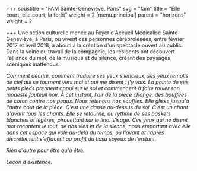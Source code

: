 +++
soustitre = "FAM Sainte-Geneviève, Paris"
svg = "fam"
title = "Elle court, elle court, la forêt"
weight = 2
[menu.principal]
parent = "horizons"
weight = 2

+++
Une action culturelle menée au Foyer d'Accueil Médicalisé Sainte-Geneviève, à Paris, où vivent des personnes cérébrolésées, entre février 2017 et avril 2018, a abouti à la création d'un spectacle ouvert au public. Dans la veine du travail de la compagnie, les résidents ont découvert l'alliance du mot, de la musique et du silence, créant des paysages scéniques inattendus.

_Comment décrire, comment traduire ses yeux silencieux, ses yeux remplis de ciel qui se tournent vers moi et qui me disent : j'y vais. La pointe de ses petits pieds prennent appui sur le sol et commencent à faire rouler son modeste fauteuil noir. À cet instant, l'air de la pièce change, des bouffées de coton contre nos peaux. Nous retenons nos souffles. Elle glisse jusqu'à l'autre bout de la pièce. C'est une danse au-dessus du sol. C'est un chant d'avant tous les chants. Elle se retourne, au rythme de ses baskets blanches et légères, pirouettant sur le lino. Visage. Ces yeux qui ne disent mot racontent le tout, de nos vies et de la sienne, nous emportant avec elle dans cet espace qui vole au-delà du temps, où l'avant et l'après discrètement s'effacent au profit du tissu soyeux de l'instant._

_Rien d'autre pour être qu'à être._

_Leçon d'existence._